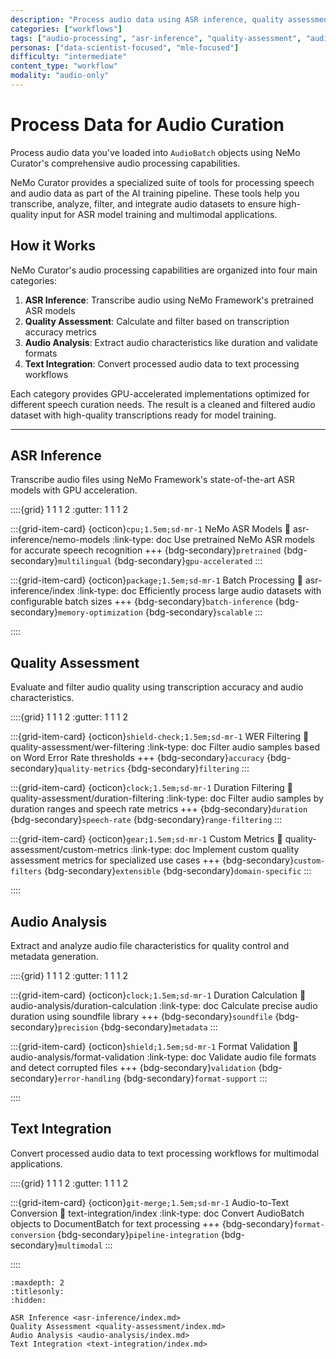 ```yaml
---
description: "Process audio data using ASR inference, quality assessment, audio analysis, and text integration for high-quality speech datasets"
categories: ["workflows"]
tags: ["audio-processing", "asr-inference", "quality-assessment", "audio-analysis", "text-integration", "gpu-accelerated"]
personas: ["data-scientist-focused", "mle-focused"]
difficulty: "intermediate"
content_type: "workflow"
modality: "audio-only"
---
```


# Process Data for Audio Curation

Process audio data you've loaded into `AudioBatch` objects using NeMo Curator's comprehensive audio processing capabilities.

NeMo Curator provides a specialized suite of tools for processing speech and audio data as part of the AI training pipeline. These tools help you transcribe, analyze, filter, and integrate audio datasets to ensure high-quality input for ASR model training and multimodal applications.

## How it Works

NeMo Curator's audio processing capabilities are organized into four main categories:

1. **ASR Inference**: Transcribe audio using NeMo Framework's pretrained ASR models
2. **Quality Assessment**: Calculate and filter based on transcription accuracy metrics
3. **Audio Analysis**: Extract audio characteristics like duration and validate formats
4. **Text Integration**: Convert processed audio data to text processing workflows

Each category provides GPU-accelerated implementations optimized for different speech curation needs. The result is a cleaned and filtered audio dataset with high-quality transcriptions ready for model training.

---

## ASR Inference

Transcribe audio files using NeMo Framework's state-of-the-art ASR models with GPU acceleration.

::::{grid} 1 1 1 2
:gutter: 1 1 1 2

:::{grid-item-card} {octicon}`cpu;1.5em;sd-mr-1` NeMo ASR Models
:link: asr-inference/nemo-models
:link-type: doc
Use pretrained NeMo ASR models for accurate speech recognition
+++
{bdg-secondary}`pretrained`
{bdg-secondary}`multilingual`
{bdg-secondary}`gpu-accelerated`
:::

:::{grid-item-card} {octicon}`package;1.5em;sd-mr-1` Batch Processing
:link: asr-inference/index
:link-type: doc
Efficiently process large audio datasets with configurable batch sizes
+++
{bdg-secondary}`batch-inference`
{bdg-secondary}`memory-optimization`
{bdg-secondary}`scalable`
:::

::::

## Quality Assessment

Evaluate and filter audio quality using transcription accuracy and audio characteristics.

::::{grid} 1 1 1 2
:gutter: 1 1 1 2

:::{grid-item-card} {octicon}`shield-check;1.5em;sd-mr-1` WER Filtering
:link: quality-assessment/wer-filtering
:link-type: doc
Filter audio samples based on Word Error Rate thresholds
+++
{bdg-secondary}`accuracy`
{bdg-secondary}`quality-metrics`
{bdg-secondary}`filtering`
:::

:::{grid-item-card} {octicon}`clock;1.5em;sd-mr-1` Duration Filtering
:link: quality-assessment/duration-filtering
:link-type: doc
Filter audio samples by duration ranges and speech rate metrics
+++
{bdg-secondary}`duration`
{bdg-secondary}`speech-rate`
{bdg-secondary}`range-filtering`
:::

:::{grid-item-card} {octicon}`gear;1.5em;sd-mr-1` Custom Metrics
:link: quality-assessment/custom-metrics
:link-type: doc
Implement custom quality assessment metrics for specialized use cases
+++
{bdg-secondary}`custom-filters`
{bdg-secondary}`extensible`
{bdg-secondary}`domain-specific`
:::

::::

## Audio Analysis

Extract and analyze audio file characteristics for quality control and metadata generation.

::::{grid} 1 1 1 2
:gutter: 1 1 1 2

:::{grid-item-card} {octicon}`clock;1.5em;sd-mr-1` Duration Calculation
:link: audio-analysis/duration-calculation
:link-type: doc
Calculate precise audio duration using soundfile library
+++
{bdg-secondary}`soundfile`
{bdg-secondary}`precision`
{bdg-secondary}`metadata`
:::

:::{grid-item-card} {octicon}`shield;1.5em;sd-mr-1` Format Validation
:link: audio-analysis/format-validation
:link-type: doc
Validate audio file formats and detect corrupted files
+++
{bdg-secondary}`validation`
{bdg-secondary}`error-handling`
{bdg-secondary}`format-support`
:::

::::

## Text Integration

Convert processed audio data to text processing workflows for multimodal applications.

::::{grid} 1 1 1 2
:gutter: 1 1 1 2

:::{grid-item-card} {octicon}`git-merge;1.5em;sd-mr-1` Audio-to-Text Conversion
:link: text-integration/index
:link-type: doc
Convert AudioBatch objects to DocumentBatch for text processing
+++
{bdg-secondary}`format-conversion`
{bdg-secondary}`pipeline-integration`
{bdg-secondary}`multimodal`
:::

::::

```{toctree}
:maxdepth: 2
:titlesonly:
:hidden:

ASR Inference <asr-inference/index.md>
Quality Assessment <quality-assessment/index.md>
Audio Analysis <audio-analysis/index.md>
Text Integration <text-integration/index.md>
```
